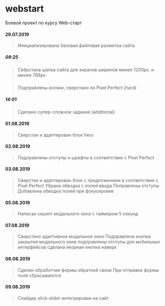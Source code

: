 # webstart
Боевой проект по курсу Web-старт

#### 29.07.2019
> Инициализирована базовая файловая разметка сайта
##### 09:25
> Свёрстана шапка сайта для экранов шириной менее 1200px. и менее 768px
##### 
> Подправлены косяки, сверстано по Pixel Perfect (hard)
##### 14:01
> Сделано супер-сложное задание (additional)
#### 01.08.2019
> Сверстан и адаптирован блок hero
#### 02.08.2019
> Подправлены отступы и шрифты в соответствие с Pixel Perfect
#### 03.08.2019
> Сверстан и адаптирован блок с предложением в соответствие с Pixel Perfect
> Убрана обводка с полей ввода
> Поправлены отступы
> Добавлена обводка полей при фокусеровке
#### 05.08.2019
> Написан скрипт модального окна с таймером 5 секунд
#### 07.08.2019
> Сверстано адаптивное модальное окно
> Подправлена кнопка закрытия модального окна
> подправлены отступы для мобильных интерфейсов
> сделана якорная кнопка наверх
#### 08.08.2019
> Сделан обработчик формы обратной связи
> При отправке формы поля сбрасываются
#### 09.08.2019
> Слайдер slick-slider интегрирован на сайт